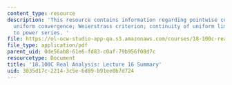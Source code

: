 ```yaml
---
content_type: resource
description: 'This resource contains information regarding pointwise convergence,
  uniform convergence; Weierstrass criterion; continuity of uniform limits; application
  to power series. '
file: https://ol-ocw-studio-app-qa.s3.amazonaws.com/courses/18-100c-real-analysis-fall-2012/3035d17c22143c5e6d89b91ee0b7d724_MIT18_100CF12_l16sum.pdf
file_type: application/pdf
parent_uid: 0de56ab8-61e6-fd83-c0af-79b956f08d7c
resourcetype: Document
title: '18.100C Real Analysis: Lecture 16 Summary'
uid: 3035d17c-2214-3c5e-6d89-b91ee0b7d724
---
```

